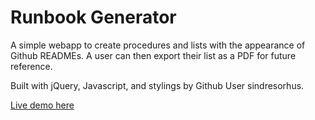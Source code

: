 # Runbook Generator
A simple webapp to create procedures and lists with the appearance of Github READMEs. 
A user can then export their list as a PDF for future reference.

Built with jQuery, Javascript, and stylings by Github User sindresorhus.

[Live demo here](https://arvinpoddar.github.io/runbook/)
